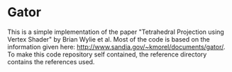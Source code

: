 Gator
=====
This is a simple implementation of the paper "Tetrahedral Projection using Vertex Shader" by Brian Wylie et al. 
Most of the code is based on the information given here: http://www.sandia.gov/~kmorel/documents/gator/. To make 
this code repository self contained, the reference directory contains the references used.
